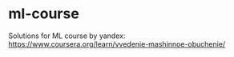 # ml-course
Solutions for ML course by yandex: 
https://www.coursera.org/learn/vvedenie-mashinnoe-obuchenie/
